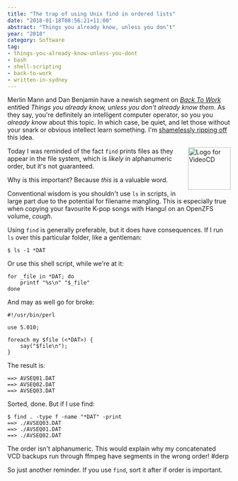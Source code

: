 ```yaml
---
title: "The trap of using Unix find in ordered lists"
date: "2018-01-18T08:56:21+11:00"
abstract: "Things you already know, unless you don’t"
year: "2018"
category: Software
tag:
- things-you-already-know-unless-you-dont
- bash
- shell-scripting
- back-to-work
- written-in-sydney
---
```

Merlin Mann and Dan Benjamin have a newish segment on *[Back To Work]* entitled *Things you already know, unless you don't already know them*. As they say, you're definitely an intelligent computer operator, so you you *already know* about this topic. In which case, be quiet, and let those without your snark or obvious intellect learn something. I'm [shamelessly ripping off] this idea.

<p><img src="https://rubenerd.com/files/2018/VCDlogo.svg" alt="Logo for VideoCD" style="width:96px; float:right; margin:0 0 1em 1em" /></p>

Today I was reminded of the fact `find` prints files as they appear in the file system, which is *likely* in alphanumeric order, but it's not guaranteed.

Why is this important? Because *this* is a valuable word.


Conventional wisdom is you shouldn't use `ls` in scripts, in large part due to the potential for filename mangling. This is especially true when copying your favourite K-pop songs with Hangul on an OpenZFS volume, *cough*.

Using `find` is generally preferable, but it does have consequences. If I run `ls` over this particular folder, like a gentleman:

    $ ls -1 *DAT

Or use this shell script, while we're at it:

    for _file in *DAT; do
        printf "%s\n" "$_file"
    done

And may as well go for broke:

    #!/usr/bin/perl  
      
    use 5.010;  
      
    foreach my $file (<*DAT>) {
        say("$file\n");
    }

The result is:

    ==> AVSEQ01.DAT
    ==> AVSEQ02.DAT
    ==> AVSEQ03.DAT

Sorted, done. But if I use find:

    $ find . -type f -name "*DAT" -print
    ==> ./AVSEQ03.DAT
    ==> ./AVSEQ01.DAT
    ==> ./AVSEQ02.DAT

The order isn't alphanumeric. This would explain why my concatenated VCD backups run through ffmpeg have segments in the wrong order! #derp 

So just another reminder. If you use `find`, sort it after if order is important.

[Back to Work]: http://5by5.tv/b2w/
[shamelessly ripping off]: https://rubenerd.com/tag/things-you-already-know-unless-you-dont/

